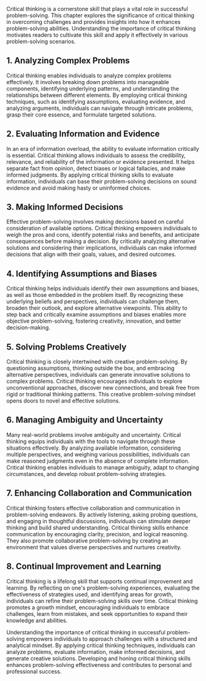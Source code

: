 
Critical thinking is a cornerstone skill that plays a vital role in successful problem-solving. This chapter explores the significance of critical thinking in overcoming challenges and provides insights into how it enhances problem-solving abilities. Understanding the importance of critical thinking motivates readers to cultivate this skill and apply it effectively in various problem-solving scenarios.

**1. Analyzing Complex Problems**
---------------------------------

Critical thinking enables individuals to analyze complex problems effectively. It involves breaking down problems into manageable components, identifying underlying patterns, and understanding the relationships between different elements. By employing critical thinking techniques, such as identifying assumptions, evaluating evidence, and analyzing arguments, individuals can navigate through intricate problems, grasp their core essence, and formulate targeted solutions.

**2. Evaluating Information and Evidence**
------------------------------------------

In an era of information overload, the ability to evaluate information critically is essential. Critical thinking allows individuals to assess the credibility, relevance, and reliability of the information or evidence presented. It helps separate fact from opinion, detect biases or logical fallacies, and make informed judgments. By applying critical thinking skills to evaluate information, individuals can base their problem-solving decisions on sound evidence and avoid making hasty or uninformed choices.

**3. Making Informed Decisions**
--------------------------------

Effective problem-solving involves making decisions based on careful consideration of available options. Critical thinking empowers individuals to weigh the pros and cons, identify potential risks and benefits, and anticipate consequences before making a decision. By critically analyzing alternative solutions and considering their implications, individuals can make informed decisions that align with their goals, values, and desired outcomes.

**4. Identifying Assumptions and Biases**
-----------------------------------------

Critical thinking helps individuals identify their own assumptions and biases, as well as those embedded in the problem itself. By recognizing these underlying beliefs and perspectives, individuals can challenge them, broaden their outlook, and explore alternative viewpoints. This ability to step back and critically examine assumptions and biases enables more objective problem-solving, fostering creativity, innovation, and better decision-making.

**5. Solving Problems Creatively**
----------------------------------

Critical thinking is closely intertwined with creative problem-solving. By questioning assumptions, thinking outside the box, and embracing alternative perspectives, individuals can generate innovative solutions to complex problems. Critical thinking encourages individuals to explore unconventional approaches, discover new connections, and break free from rigid or traditional thinking patterns. This creative problem-solving mindset opens doors to novel and effective solutions.

**6. Managing Ambiguity and Uncertainty**
-----------------------------------------

Many real-world problems involve ambiguity and uncertainty. Critical thinking equips individuals with the tools to navigate through these situations effectively. By analyzing available information, considering multiple perspectives, and weighing various possibilities, individuals can make reasoned judgments even in the absence of complete information. Critical thinking enables individuals to manage ambiguity, adapt to changing circumstances, and develop robust problem-solving strategies.

**7. Enhancing Collaboration and Communication**
------------------------------------------------

Critical thinking fosters effective collaboration and communication in problem-solving endeavors. By actively listening, asking probing questions, and engaging in thoughtful discussions, individuals can stimulate deeper thinking and build shared understanding. Critical thinking skills enhance communication by encouraging clarity, precision, and logical reasoning. They also promote collaborative problem-solving by creating an environment that values diverse perspectives and nurtures creativity.

**8. Continual Improvement and Learning**
-----------------------------------------

Critical thinking is a lifelong skill that supports continual improvement and learning. By reflecting on one's problem-solving experiences, evaluating the effectiveness of strategies used, and identifying areas for growth, individuals can refine their problem-solving skills over time. Critical thinking promotes a growth mindset, encouraging individuals to embrace challenges, learn from mistakes, and seek opportunities to expand their knowledge and abilities.

Understanding the importance of critical thinking in successful problem-solving empowers individuals to approach challenges with a structured and analytical mindset. By applying critical thinking techniques, individuals can analyze problems, evaluate information, make informed decisions, and generate creative solutions. Developing and honing critical thinking skills enhances problem-solving effectiveness and contributes to personal and professional success.
